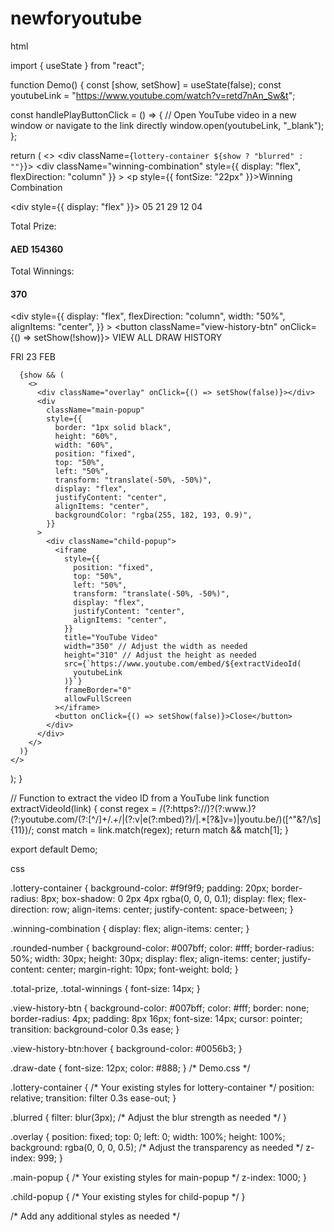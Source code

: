 # newforyoutube



html


import { useState } from "react";

function Demo() {
  const [show, setShow] = useState(false);
  const youtubeLink = "https://www.youtube.com/watch?v=retd7nAn_Sw&t";

  const handlePlayButtonClick = () => {
    // Open YouTube video in a new window or navigate to the link directly
    window.open(youtubeLink, "_blank");
  };

  return (
    <>
      <div className={`lottery-container ${show ? "blurred" : ""}`}>
        <div
          className="winning-combination"
          style={{ display: "flex", flexDirection: "column" }}
        >
          <p style={{ fontSize: "22px" }}>Winning Combination</p>
          <div style={{ display: "flex" }}>
            <span className="rounded-number">05</span>
            <span className="rounded-number">21</span>
            <span className="rounded-number">29</span>
            <span className="rounded-number">12</span>
            <span className="rounded-number">04</span>
          </div>
        </div>
        <div className="total-prize">
          <p>Total Prize:</p>
          <h4>AED 154360</h4>
        </div>
        <div>
          <p>Total Winnings:</p>
          <h4>370</h4>
        </div>
        <div
          style={{
            display: "flex",
            flexDirection: "column",
            width: "50%",
            alignItems: "center",
          }}
        >
          <button className="view-history-btn" onClick={() => setShow(!show)}>
            VIEW ALL DRAW HISTORY
          </button>
          <p className="draw-date">FRI 23 FEB</p>
        </div>
      </div>

      {show && (
        <>
          <div className="overlay" onClick={() => setShow(false)}></div>
          <div
            className="main-popup"
            style={{
              border: "1px solid black",
              height: "60%",
              width: "60%",
              position: "fixed",
              top: "50%",
              left: "50%",
              transform: "translate(-50%, -50%)",
              display: "flex",
              justifyContent: "center",
              alignItems: "center",
              backgroundColor: "rgba(255, 182, 193, 0.9)",
            }}
          >
            <div className="child-popup">
              <iframe
                style={{
                  position: "fixed",
                  top: "50%",
                  left: "50%",
                  transform: "translate(-50%, -50%)",
                  display: "flex",
                  justifyContent: "center",
                  alignItems: "center",
                }}
                title="YouTube Video"
                width="350" // Adjust the width as needed
                height="310" // Adjust the height as needed
                src={`https://www.youtube.com/embed/${extractVideoId(
                  youtubeLink
                )}`}
                frameBorder="0"
                allowFullScreen
              ></iframe>
              <button onClick={() => setShow(false)}>Close</button>
            </div>
          </div>
        </>
      )}
    </>
  );
}

// Function to extract the video ID from a YouTube link
function extractVideoId(link) {
  const regex =
    /(?:https?:\/\/)?(?:www\.)?(?:youtube\.com\/(?:[^/]+\/.+\/|(?:v|e(?:mbed)?)\/|.*[?&]v=)|youtu\.be\/)([^"&?/\s]{11})/;
  const match = link.match(regex);
  return match && match[1];
}

export default Demo;







css


.lottery-container {
  background-color: #f9f9f9;
  padding: 20px;
  border-radius: 8px;
  box-shadow: 0 2px 4px rgba(0, 0, 0, 0.1);
  display: flex;
  flex-direction: row;
  align-items: center;
  justify-content: space-between;
}

.winning-combination {
  display: flex;
  align-items: center;
}

.rounded-number {
  background-color: #007bff;
  color: #fff;
  border-radius: 50%;
  width: 30px;
  height: 30px;
  display: flex;
  align-items: center;
  justify-content: center;
  margin-right: 10px;
  font-weight: bold;
}

.total-prize,
.total-winnings {
  font-size: 14px;
}

.view-history-btn {
  background-color: #007bff;
  color: #fff;
  border: none;
  border-radius: 4px;
  padding: 8px 16px;
  font-size: 14px;
  cursor: pointer;
  transition: background-color 0.3s ease;
}

.view-history-btn:hover {
  background-color: #0056b3;
}

.draw-date {
  font-size: 12px;
  color: #888;
}
/* Demo.css */

.lottery-container {
  /* Your existing styles for lottery-container */
  position: relative;
  transition: filter 0.3s ease-out;
}

.blurred {
  filter: blur(3px); /* Adjust the blur strength as needed */
}

.overlay {
  position: fixed;
  top: 0;
  left: 0;
  width: 100%;
  height: 100%;
  background: rgba(0, 0, 0, 0.5); /* Adjust the transparency as needed */
  z-index: 999;
}

.main-popup {
  /* Your existing styles for main-popup */
  z-index: 1000;
}

.child-popup {
  /* Your existing styles for child-popup */
}

/* Add any additional styles as needed */
